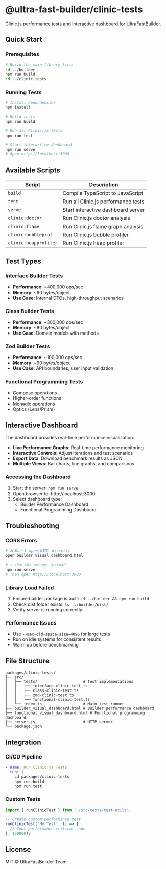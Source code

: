 # @ultra-fast-builder/clinic-tests

Clinic.js performance tests and interactive dashboard for UltraFastBuilder.

## Quick Start

### Prerequisites
```bash
# Build the main library first
cd ../builder
npm run build
cd ../clinic-tests
```

### Running Tests
```bash
# Install dependencies
npm install

# Build tests
npm run build

# Run all Clinic.js tests
npm run test

# Start interactive dashboard
npm run serve
# Open http://localhost:3000
```

## Available Scripts

| Script | Description |
|--------|-------------|
| `build` | Compile TypeScript to JavaScript |
| `test` | Run all Clinic.js performance tests |
| `serve` | Start interactive dashboard server |
| `clinic:doctor` | Run Clinic.js doctor analysis |
| `clinic:flame` | Run Clinic.js flame graph analysis |
| `clinic:bubbleprof` | Run Clinic.js bubble profiler |
| `clinic:heapprofiler` | Run Clinic.js heap profiler |

## Test Types

### Interface Builder Tests
- **Performance**: ~400,000 ops/sec
- **Memory**: ~60 bytes/object
- **Use Case**: Internal DTOs, high-throughput scenarios

### Class Builder Tests
- **Performance**: ~300,000 ops/sec
- **Memory**: ~80 bytes/object
- **Use Case**: Domain models with methods

### Zod Builder Tests
- **Performance**: ~100,000 ops/sec
- **Memory**: ~90 bytes/object
- **Use Case**: API boundaries, user input validation

### Functional Programming Tests
- Compose operations
- Higher-order functions
- Monadic operations
- Optics (Lens/Prism)

## Interactive Dashboard

The dashboard provides real-time performance visualization:

- **Live Performance Graphs**: Real-time performance monitoring
- **Interactive Controls**: Adjust iterations and test scenarios
- **Export Data**: Download benchmark results as JSON
- **Multiple Views**: Bar charts, line graphs, and comparisons

### Accessing the Dashboard

1. Start the server: `npm run serve`
2. Open browser to: http://localhost:3000
3. Select dashboard type:
   - Builder Performance Dashboard
   - Functional Programming Dashboard

## Troubleshooting

### CORS Errors
```bash
# ❌ Don't open HTML directly
open builder_visual_dashboard.html

# ✅ Use the server instead
npm run serve
# Then open http://localhost:3000
```

### Library Load Failed
1. Ensure builder package is built: `cd ../builder && npm run build`
2. Check dist folder exists: `ls ../builder/dist/`
3. Verify server is running correctly

### Performance Issues
- Use `--max-old-space-size=4096` for large tests
- Run on idle systems for consistent results
- Warm up before benchmarking

## File Structure

```
packages/clinic-tests/
├── src/
│   ├── tests/                    # Test implementations
│   │   ├── interface-clinic-test.ts
│   │   ├── class-clinic-test.ts
│   │   ├── zod-clinic-test.ts
│   │   └── functional-clinic-test.ts
│   └── index.ts                  # Main test runner
├── builder_visual_dashboard.html # Builder performance dashboard
├── functional_visual_dashboard.html # Functional programming dashboard
├── server.js                     # HTTP server
└── package.json
```

## Integration

### CI/CD Pipeline
```yaml
- name: Run Clinic.js Tests
  run: |
    cd packages/clinic-tests
    npm run build
    npm run test
```

### Custom Tests
```typescript
import { runClinicTest } from './src/tests/test-utils';

// Create custom performance test
runClinicTest('My Test', () => {
  // Your performance-critical code
}, 100000);
```

## License

MIT © UltraFastBuilder Team
